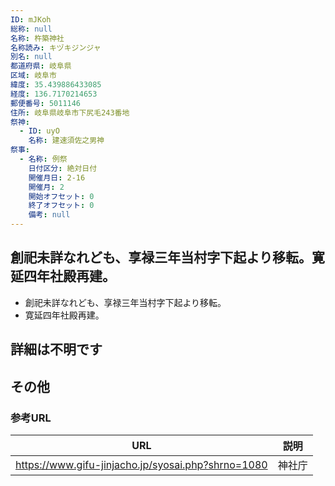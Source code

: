 ```yaml
---
ID: mJKoh
総称: null
名称: 杵築神社
名称読み: キヅキジンジャ
別名: null
都道府県: 岐阜県
区域: 岐阜市
緯度: 35.439886433085
経度: 136.7170214653
郵便番号: 5011146
住所: 岐阜県岐阜市下尻毛243番地
祭神:
  - ID: uyO
    名称: 建速須佐之男神
祭事:
  - 名称: 例祭
    日付区分: 絶対日付
    開催月日: 2-16
    開催月: 2
    開始オフセット: 0
    終了オフセット: 0
    備考: null
---
```


## 創祀未詳なれども、享禄三年当村字下起より移転。寛延四年社殿再建。

- 創祀未詳なれども、享禄三年当村字下起より移転。
- 寛延四年社殿再建。

## 詳細は不明です

## その他

### 参考URL

| URL                                                | 説明   |
| -------------------------------------------------- | ------ |
| https://www.gifu-jinjacho.jp/syosai.php?shrno=1080 | 神社庁 |
